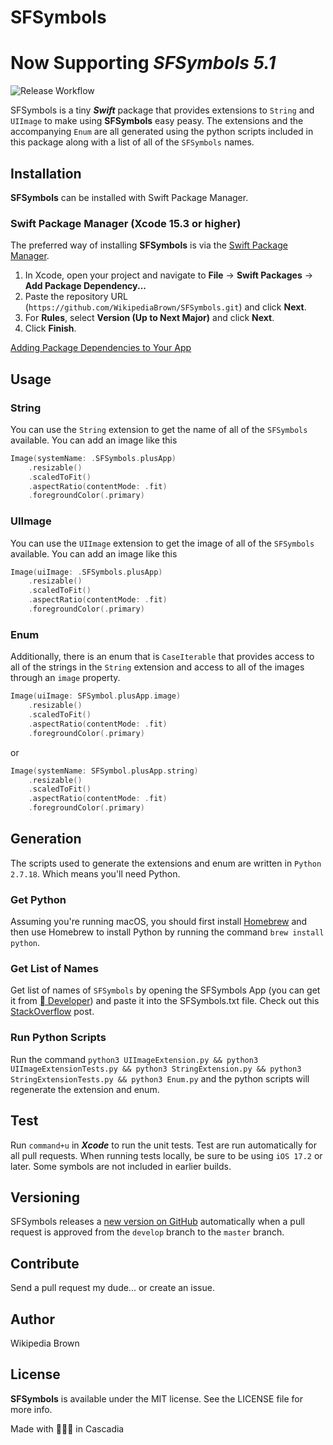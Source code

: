 
# SFSymbols

# Now Supporting ***SFSymbols 5.1***

![Release Workflow](https://github.com/WikipediaBrown/SFSymbols/actions/workflows/Release.yml/badge.svg)

SFSymbols is a tiny ***Swift*** package that provides extensions to `String` and `UIImage` to make using **SFSymbols** easy peasy. The extensions and the accompanying `Enum` are all generated using the python scripts included in this package along with a list of all of the `SFSymbols` names. 


## Installation
**SFSymbols** can be installed with Swift Package Manager.
### Swift Package Manager (Xcode 15.3 or higher)

The preferred way of installing **SFSymbols** is via the [Swift Package Manager](https://swift.org/package-manager/).

1. In Xcode, open your project and navigate to **File** → **Swift Packages** → **Add Package Dependency...**
2. Paste the repository URL (`https://github.com/WikipediaBrown/SFSymbols.git`) and click **Next**.
3. For **Rules**, select **Version (Up to Next Major)** and click **Next**.
4. Click **Finish**.

[Adding Package Dependencies to Your App](https://developer.apple.com/documentation/swift_packages/adding_package_dependencies_to_your_app)


## Usage

### String
You can use the `String` extension to get the name of all of the `SFSymbols` available. You can add an image like this
``` Swift
Image(systemName: .SFSymbols.plusApp)
    .resizable()
    .scaledToFit()
    .aspectRatio(contentMode: .fit)
    .foregroundColor(.primary)
```

### UIImage
You can use the `UIImage` extension to get the image of all of the `SFSymbols` available. You can add an image like this
``` Swift
Image(uiImage: .SFSymbols.plusApp)
    .resizable()
    .scaledToFit()
    .aspectRatio(contentMode: .fit)
    .foregroundColor(.primary)
```

### Enum
Additionally, there is an enum that is `CaseIterable` that provides access to all of the strings in the `String` extension and access to all of the images through an `image` property.
``` Swift
Image(uiImage: SFSymbol.plusApp.image)
    .resizable()
    .scaledToFit()
    .aspectRatio(contentMode: .fit)
    .foregroundColor(.primary)
```

or 

``` Swift
Image(systemName: SFSymbol.plusApp.string)
    .resizable()
    .scaledToFit()
    .aspectRatio(contentMode: .fit)
    .foregroundColor(.primary)
```


## Generation

The scripts used to generate the extensions and enum are written in `Python 2.7.18`. Which means you'll need Python. 

### Get Python
Assuming you're running macOS, you should first install [Homebrew](https://brew.sh) and then use Homebrew to install Python by running the command `brew install python`.

### Get List of Names
Get list of names of `SFSymbols` by opening the SFSymbols App (you can get it from [ Developer](https://developer.apple.com/sf-symbols/)) and paste it into the SFSymbols.txt file. Check out this [StackOverflow](https://stackoverflow.com/a/63310093/5863650) post.

### Run Python Scripts
Run the command `python3 UIImageExtension.py && python3 UIImageExtensionTests.py && python3 StringExtension.py && python3 StringExtensionTests.py && python3 Enum.py` and the python scripts will regenerate the extension and enum.


## Test

Run `command+u` in ***Xcode*** to run the unit tests. Test are run automatically for all pull requests. When running tests locally, be sure to be using `iOS 17.2` or later. Some symbols are not included in earlier builds.


## Versioning

SFSymbols releases a [new version on GitHub](https://github.com/WikipediaBrown/SFSymbols/releases) automatically when a pull request is approved from the `develop` branch to the `master` branch.


## Contribute

Send a pull request my dude... or create an issue.


## Author

Wikipedia Brown


## License

**SFSymbols** is available under the MIT license. See the LICENSE file for more info.

Made with 🌲🌲🌲 in Cascadia
